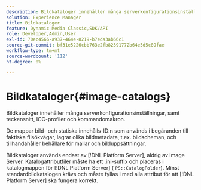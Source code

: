 ```yaml
---
description: Bildkataloger innehåller många serverkonfigurationsinställningar, samt teckensnitt, ICC-profiler och kommandomakron.
solution: Experience Manager
title: Bildkataloger
feature: Dynamic Media Classic,SDK/API
role: Developer,Admin,User
exl-id: 70ec4566-a937-464e-8219-b7eda3ab66c1
source-git-commit: bf31e5226cbb763e2fb82391772b64e5d5c89fae
workflow-type: tm+mt
source-wordcount: '112'
ht-degree: 0%

---
```


# Bildkataloger{#image-catalogs}

Bildkataloger innehåller många serverkonfigurationsinställningar, samt teckensnitt, ICC-profiler och kommandomakron.

De mappar bild- och statiska innehålls-ID:n som används i begäranden till faktiska filsökvägar, lagrar olika bildmetadata, t.ex. bildscheman, och tillhandahåller behållare för mallar och bilduppsättningar.

Bildkataloger används endast av [!DNL Platform Server], aldrig av Image Server. Katalogattributfiler måste ha ett .ini-suffix och placeras i katalogmappen för [!DNL Platform Server] ( `PS::CatalogFolder`). Minst standardbildkatalogen krävs och måste fyllas i med alla attribut för att [!DNL Platform Server] ska fungera korrekt.
